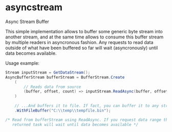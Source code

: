# asyncstream
Async Stream Buffer

This simple implementation allows to buffer some generic byte stream into another stream, and at the same time allows to consume this buffer stream by multiple readers in asyncronous fashion. Any requests to read data outside of what have been buffered so far will wait (asyncronously) until data becomes available.

Usage example:

```csharp
Stream inputStream = GetDataStream();
AsyncBufferStream bufferStream = BufferStream.Create
	(
		// Reads data from source
		(buffer, offset, count) => inputStream.ReadAsync(buffer, offset, count)
	)
	
	// ...And buffers it to file. If fact, you can buffer it to any stream with read-write access
	.WithFileBuffer("C:\\temp\\tempfile.bin");

/* Read from bufferStream using ReadAsync. If you request data range that wasn't buffered yet, 
   returned task will wait until data becomes available */
```